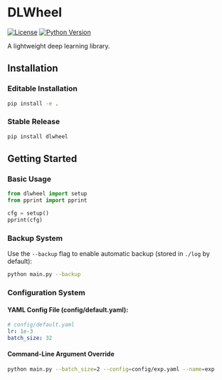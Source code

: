 # DLWheel

[![License](https://img.shields.io/badge/license-MIT-blue.svg)](LICENSE)
[![Python Version](https://img.shields.io/badge/python-3.7%2B-blue)]()

A lightweight deep learning library.

## Installation

### Editable Installation
```bash
pip install -e .
```

### Stable Release
```bash
pip install dlwheel
```

## Getting Started

### Basic Usage
```python
from dlwheel import setup
from pprint import pprint

cfg = setup()
pprint(cfg)
```

### Backup System

Use the `--backup` flag to enable automatic backup (stored in `./log` by default):

```bash
python main.py --backup
```

### Configuration System

#### YAML Config File (config/default.yaml):

```yaml
# config/default.yaml
lr: 1e-3
batch_size: 32
```

#### Command-Line Argument Override

```bash
python main.py --batch_size=2 --config=config/exp.yaml --name=exp
```